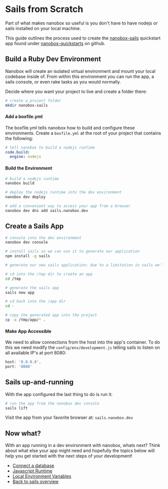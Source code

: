 # Sails from Scratch
Part of what makes nanobox so useful is you don't have to have nodejs or sails installed on your local machine.

This guide outlines the process used to create the <a href="https://github.com/nanobox-quickstarts/nanobox-sails" target="\_blank">nanobox-sails</a> quickstart app found under <a href="https://github.com/nanobox-quickstarts" target="\_blank">nanobox-quickstarts</a> on github.

## Build a Ruby Dev Environment
Nanobox will create an isolated virtual environment and mount your local codebase inside of. From within this environment you can run the app, a sails console, or even rake tasks as you would normally.

Decide where you want your project to live and create a folder there:

```bash
# create a project folder
mkdir nanobox-sails
```

#### Add a boxfile.yml
The boxfile.yml tells nanobox how to build and configure these environments. Create a `boxfile.yml` at the root of your project that contains the following:

```yaml
# tell nanobox to build a nodejs runtime
code.build:
  engine: nodejs
```

#### Build the Environment

```bash
# build a nodejs runtime
nanobox build

# deploy the nodejs runtime into the dev environment
nanobox dev deploy

# add a convenient way to access your app from a browser
nanobox dev dns add sails.nanobox.dev
```

## Create a Sails App

```bash
# console into the dev environment
nanobox dev console

# install sails so we can use it to generate our application
npm install -g sails

# generate our new sails application; due to a limitation in sails we'll have to generate our app in another folder and move it where we want it

# cd into the /tmp dir to create an app
cd /tmp

# generate the sails app
sails new app

# cd back into the /app dir
cd -

# copy the generated app into the project
cp -a /tmp/app/* .
```

#### Make App Accessible
We need to allow connections from the host into the app's container. To do this we need modify the `config/env/development.js` telling sails to listen on all available IP's at port 8080:

```javascript
host: '0.0.0.0',
port: '8080'
```

## Sails up-and-running
With the app configured the last thing to do is run it:

```bash
# run the app from the nanobox dev console
sails lift
```

Visit the app from your favorite browser at: `sails.nanobox.dev`

## Now what?
With an app running in a dev environment with nanobox, whats next? Think about what else your app might need and hopefully the topics below will help you get started with the next steps of your development!

* [Connect a database](nodejs/sails/connect-a-database)
* [Javascript Runtime](nodejs/sails/javascript-runtime)
* [Local Environment Variables](nodejs/sails/local-evars)
* [Back to sails overview](nodejs/sails)

